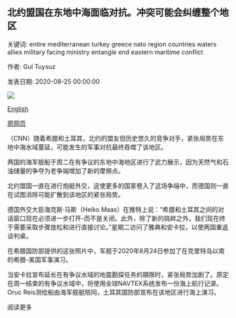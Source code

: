 ## 北约盟国在东地中海面临对抗。冲突可能会纠缠整个地区

关键词: entire mediterranean turkey greece nato region countries waters allies military facing ministry entangle end eastern maritime conflict

作者: Gul Tuysuz

发表日期: 2020-08-25 00:00:00

![](https://cdn.cnn.com/cnnnext/dam/assets/200825141849-04-greece-turkey-eastern-mediterranean-tension-restricted-super-tease.jpg)

[English](NATO%20allies%20are%20facing%20off%20in%20the%20Eastern%20Mediterranean.%20The%20conflict%20could%20entangle%20the%20entire%20region.md)

[原网页](https://edition.cnn.com/2020/08/25/europe/greece-turkey-eastern-mediterranean-tension-intl/index.html)

（CNN）随着希腊和土耳其，北约的盟友但历史悠久的竞争对手，紧张局势在东地中海水域蔓延，可能发生的军事对抗最终吞噬了该地区。

两国的海军舰船于周二在有争议的东地中海地区进行了武力展示，因为天然气和石油储量的争夺为老争端增加了新的摩擦点。

北约盟国一直在进行炮艇外交，这使更多的国家卷入了这场争端中，而德国则一直在试图消除可能扩散到该地区的紧张局势。

德国外交大臣海克斯·马斯（Heiko Maas）在推特上说：“希腊和土耳其之间的对话窗口现在必须进一步打开-而不是关闭。此外，除了新的挑衅之外，我们现在终于需要采取步骤放松和进行直接讨论。”星期二访问了雅典和安卡拉，以使两国重返谈判桌。

在希腊国防部提供的这张照片中，军舰于2020年8月24日参加了在克里特岛以南的希腊-美国军事演习。

当安卡拉宣布延长在有争议水域的地震勘探任务的期限时，紧张局势加剧了。原定在周一结束的有争议水域中，将使用全球NAVTEX系统发布一份海上航行记录。 Oruc Reis测绘船由海军舰艇陪同，土耳其国防部宣布在该地区进行海上演习。

阅读更多